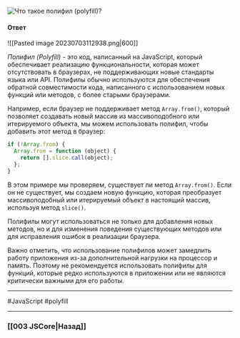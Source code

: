![Что такое полифил (polyfill)?](https://youtu.be/XtQPrt8G0n8?t=557)

#### Ответ

![[Pasted image 20230703112938.png|600]]

*Полифил (Polyfill)* - это код, написанный на JavaScript, который обеспечивает реализацию функциональности, которая может отсутствовать в браузерах, не поддерживающих новые стандарты языка или API. Полифилы обычно используются для обеспечения обратной совместимости кода, написанного с использованием новых функций или методов, с более старыми браузерами.

Например, если браузер не поддерживает метод `Array.from()`, который позволяет создавать новый массив из массивоподобного или итерируемого объекта, мы можем использовать полифил, чтобы добавить этот метод в браузер:

```javascript
if (!Array.from) {
  Array.from = function (object) {
    return [].slice.call(object);
  };
}
```

В этом примере мы проверяем, существует ли метод `Array.from()`. Если он не существует, мы создаем новую функцию, которая преобразует массивоподобный или итерируемый объект в настоящий массив, используя метод `slice()`.

Полифилы могут использоваться не только для добавления новых методов, но и для изменения поведения существующих методов или для исправления ошибок в реализации браузера.

Важно отметить, что использование полифилов может замедлить работу приложения из-за дополнительной нагрузки на процессор и память. Поэтому не рекомендуется использовать полифилы для функций, которые редко используются в приложении или не являются критически важными для его работы.

___
 #JavaScript #polyfill

___

### [[003 JSCore|Назад]]